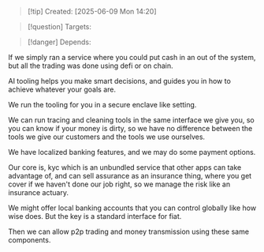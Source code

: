 
>[!tip] Created: [2025-06-09 Mon 14:20]

>[!question] Targets: 

>[!danger] Depends: 

If we simply ran a service where you could put cash in an out of the system, but all the trading was done using defi or on chain.

AI tooling helps you make smart decisions, and guides you in how to achieve whatever your goals are.

We run the tooling for you in a secure enclave like setting.

We can run tracing and cleaning tools in the same interface we give you, so you can know if your money is dirty, so we have no difference between the tools we give our customers and the tools we use ourselves.

We have localized banking features, and we may do some payment options.

Our core is, kyc which is an unbundled service that other apps can take advantage of, and can sell assurance as an insurance thing, where you get cover if we haven't done our job right, so we manage the risk like an insurance actuary.

We might offer local banking accounts that you can control globally like how wise does.  But the key is a standard interface for fiat.

Then we can allow p2p trading and money transmission using these same components.